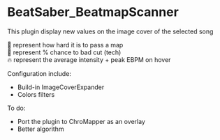 # BeatSaber_BeatmapScanner
This plugin display new values on the image cover of the selected song

💪 represent how hard it is to pass a map  
📐 represent % chance to bad cut (tech)  
🔥 represent the average intensity + peak EBPM on hover

Configuration include:
- Build-in ImageCoverExpander
- Colors filters  

To do:
- Port the plugin to ChroMapper as an overlay
- Better algorithm

